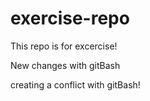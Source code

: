 # exercise-repo

This repo is for excercise!

New changes with gitBash

creating a conflict with gitBash!
